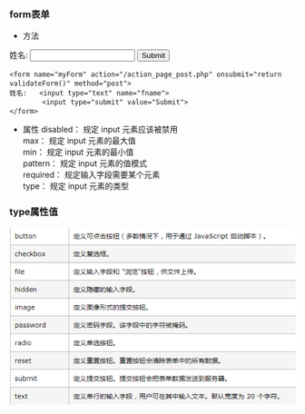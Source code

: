 ### form表单
- 方法
<form name="myForm" action="/action_page_post.php" onsubmit="return validateForm()" method="post">
姓名:   <input type="text" name="fname">  
        <input type="submit" value="Submit">
</form>

```
<form name="myForm" action="/action_page_post.php" onsubmit="return validateForm()" method="post">
姓名:   <input type="text" name="fname">  
        <input type="submit" value="Submit">
</form>
```

- 属性
disabled： 规定 input 元素应该被禁用  
max： 规定 input 元素的最大值  
min： 规定 input 元素的最小值  
pattern： 规定 input 元素的值模式  
required： 规定输入字段需要某个元素  
type： 规定 input 元素的类型 

### type属性值  

![inputType](../.vuepress/public/inputType.webp)